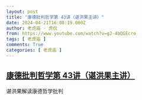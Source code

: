 ```yaml
---
layout: post
title: "康德批判哲学第 43讲（谌洪果主讲）"
date: 2024-04-21T16:08:19.000Z
author: 老虎庙 · 虎侃
from: https://www.youtube.com/watch?v=g2-4bQGEcro
tags: [ 老虎庙 ]
comments: True
categories: [ 老虎庙 ]
---
```

<!--1713715699000-->
[康德批判哲学第 43讲（谌洪果主讲）](https://www.youtube.com/watch?v=g2-4bQGEcro)
------

<div>
谌洪果解读康德哲学批判
</div>
